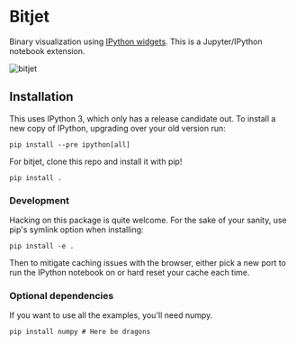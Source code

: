 # Bitjet

Binary visualization using [IPython widgets](https://www.youtube.com/watch?v=VaV10VNZCLA). This is a Jupyter/IPython notebook extension.

![bitjet](https://cloud.githubusercontent.com/assets/836375/6321964/73865f54-bacf-11e4-89d0-9e4b7b79ceb7.gif)

## Installation

This uses IPython 3, which only has a release candidate out. To install a new copy of IPython, upgrading over your old version run:

```console
pip install --pre ipython[all]
```

For bitjet, clone this repo and install it with pip!

```console
pip install .
```

### Development

Hacking on this package is quite welcome. For the sake of your sanity, use pip's symlink option when installing:

```console
pip install -e .
```

Then to mitigate caching issues with the browser, either pick a new port to run the IPython notebook on or hard reset your cache each time.

### Optional dependencies

If you want to use all the examples, you'll need numpy.

```console
pip install numpy # Here be dragons
```
